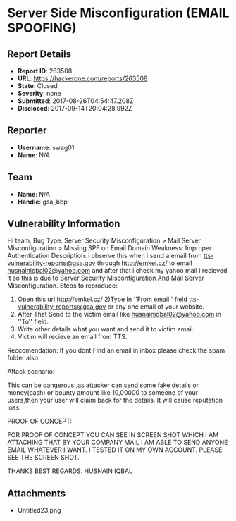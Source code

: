 # Server Side Misconfiguration (EMAIL SPOOFING) 

## Report Details
- **Report ID**: 263508
- **URL**: https://hackerone.com/reports/263508
- **State**: Closed
- **Severity**: none
- **Submitted**: 2017-08-26T04:54:47.208Z
- **Disclosed**: 2017-09-14T20:04:28.992Z

## Reporter
- **Username**: swag01
- **Name**: N/A

## Team
- **Name**: N/A
- **Handle**: gsa_bbp

## Vulnerability Information
Hi team,
Bug Type: Server Security Misconfiguration > Mail Server Misconfiguration > Missing SPF on Email Domain 
Weakness: Improper Authentication
Description: 
i observe this when i send a email from tts-vulnerability-reports@gsa.gov through http://emkei.cz/ to email husnainiqbal02@yahoo.com and after that i check my yahoo mail i recieved it so this is due to Server Security Misconfiguration And Mail Server Misconfiguration.
Steps to reproduce:
1) Open this url http://emkei.cz/
2)Type In ''From email'' field tts-vulnerability-reports@gsa.gov or any one email of your website.
3) After That Send to the victim email like husnainiqbal02@yahoo.com in ''To'' field.
4) Write other details what you want and send it to victim email. 
5) Victim will recieve an email from TTS. 

Reccomendation: 
If you dont Find an email in inbox please check the spam folder also.


Attack scenario:

This can be dangerous ,as attacker can send some fake details or money(cash) or bounty amount like 10,00000 to someone of your users,then your user will claim back for the details. It will cause reputation loss.

PROOF OF CONCEPT:

FOR PROOF OF CONCEPT YOU CAN SEE IN SCREEN SHOT WHICH I AM ATTACHING THAT BY YOUR COMPANY MAIL I AM ABLE TO SEND ANYONE EMAIL WHATEVER I WANT. I TESTED IT ON MY OWN ACCOUNT. PLEASE SEE THE SCREEN SHOT.

THANKS 
BEST REGARDS: 
HUSNAIN IQBAL

## Attachments
- Untitled23.png

